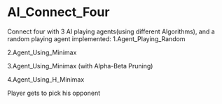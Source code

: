 # AI_Connect_Four

Connect four with 3 AI playing agents(using different Algorithms), and a random playing agent implemented:
  1.Agent_Playing_Random
  
  2.Agent_Using_Minimax
  
  3.Agent_Using_Minimax (with Alpha-Beta Pruning)
  
  4.Agent_Using_H_Minimax
  
Player gets to pick his opponent
